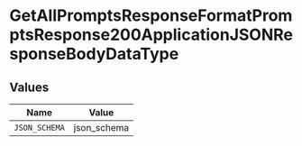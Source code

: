 # GetAllPromptsResponseFormatPromptsResponse200ApplicationJSONResponseBodyDataType


## Values

| Name          | Value         |
| ------------- | ------------- |
| `JSON_SCHEMA` | json_schema   |